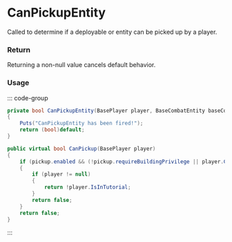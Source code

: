 # CanPickupEntity
<Badge type="info" text="Player"/>[<Badge type="danger" text="Carbon Compatible"/>](https://github.com/CarbonCommunity/Carbon)[<Badge type="warning" text="Oxide Compatible"/>](https://github.com/OxideMod/Oxide.Rust)
Called to determine if a deployable or entity can be picked up by a player.

### Return
Returning a non-null value cancels default behavior.

### Usage
::: code-group
```csharp [Example]
private bool CanPickupEntity(BasePlayer player, BaseCombatEntity baseCombatEntity)
{
	Puts("CanPickupEntity has been fired!");
	return (bool)default;
}
```
```csharp [Source — Assembly-CSharp @ BaseCombatEntity]
public virtual bool CanPickup(BasePlayer player)
{
	if (pickup.enabled && (!pickup.requireBuildingPrivilege || player.CanBuild()) && (!pickup.requireHammer || player.IsHoldingEntity<Hammer>()))
	{
		if (player != null)
		{
			return !player.IsInTutorial;
		}
		return false;
	}
	return false;
}

```
:::

